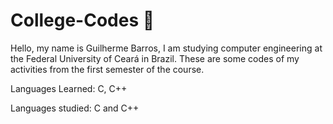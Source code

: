 # College-Codes 💼
Hello, my name is Guilherme Barros, I am studying computer engineering at the Federal University of Ceará in Brazil. These are some codes of my activities from the first semester of the course.

Languages Learned: C, C++

Languages studied: C and C++

